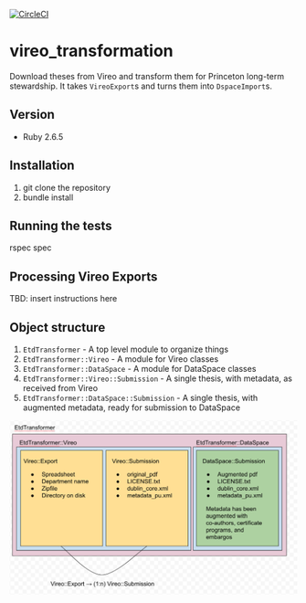 [![CircleCI](https://circleci.com/gh/pulibrary/vireo_transformation.svg?style=shield)](https://circleci.com/gh/pulibrary/vireo_transformation)

# vireo_transformation
Download theses from Vireo and transform them for Princeton long-term stewardship. It takes `VireoExport`s and turns them into `DspaceImport`s.

## Version
* Ruby 2.6.5

## Installation
1. git clone the repository
2. bundle install

## Running the tests
rspec spec

## Processing Vireo Exports
TBD: insert instructions here

## Object structure
1. `EtdTransformer` - A top level module to organize things
1. `EtdTransformer::Vireo` - A module for Vireo classes
1. `EtdTransformer::DataSpace` - A module for DataSpace classes
1. `EtdTransformer::Vireo::Submission` - A single thesis, with metadata, as received from Vireo
1. `EtdTransformer::DataSpace::Submission` - A single thesis, with augmented metadata, ready for submission to DataSpace

![](class_diagram.png)

